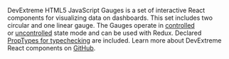 DevExtreme HTML5 JavaScript Gauges is&nbsp;a&nbsp;set of&nbsp;interactive React components for visualizing data on&nbsp;dashboards. This set includes two circular and one linear gauge. The Gauges operate&nbsp;in [controlled](https://reactjs.org/docs/forms.html#controlled-components) or&nbsp;[uncontrolled](https://reactjs.org/docs/uncontrolled-components.html) state mode and can be&nbsp;used with Redux. Declared [PropTypes for typechecking](https://reactjs.org/docs/typechecking-with-proptypes.html) are included. Learn more about DevExtreme React components&nbsp;on [GitHub](https://github.com/DevExpress/devextreme-react#readme).